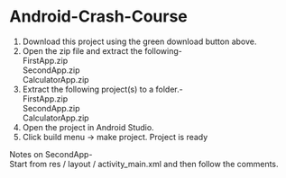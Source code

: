 # Android-Crash-Course

1. Download this project using the green download button above.
2. Open the zip file and extract the following-  
    FirstApp.zip  
    SecondApp.zip  
    CalculatorApp.zip
3. Extract the following project(s) to a folder.-  
    FirstApp.zip  
    SecondApp.zip  
    CalculatorApp.zip
4. Open the project in Android Studio.
5. Click build menu -> make project.
Project is ready

Notes on SecondApp-  
Start from res / layout / activity_main.xml and then follow the comments.
